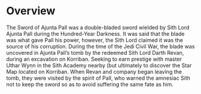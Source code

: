 # Overview

The Sword of Ajunta Pall was a double-bladed sword wielded by Sith Lord Ajunta Pall during the Hundred-Year Darkness.
It was said that the blade was what  gave Pall his power, however, the Sith Lord claimed it was the source of his corruption.
During the time of the Jedi Civil War, the blade was uncovered in Ajunta Pall’s tomb by the redeemed Sith Lord Darth Revan, during an excavation on Korriban.
Seeking to earn prestige with master Uthar Wynn in the Sith Academy nearby (but ultimately to discover the Star Map located on Korriban.
When Revan and company began leaving the tomb, they were visited by the spirit of Pall, who warned the amnesiac Sith not to keep the sword so as to avoid suffering the same fate as him.
